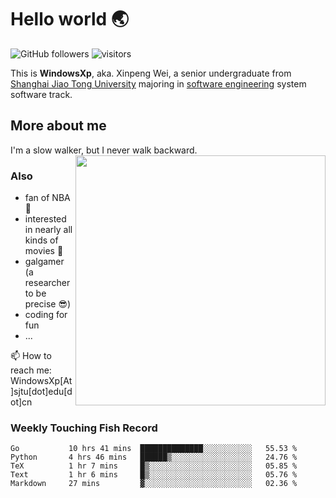 <!--
**WindowsXp-Beta/WindowsXp-Beta** is a ✨ _special_ ✨ repository because its `README.md` (this file) appears on your GitHub profile.

Here are some ideas to get you started:

- 🔭 I’m currently working on ...
- 🌱 I’m currently learning ...
- 👯 I’m looking to collaborate on ...
- 🤔 I’m looking for help with ...
- 💬 Ask me about ...
- 📫 How to reach me: ...
- 😄 Pronouns: ...
- ⚡ Fun fact: ...
-->
# Hello world :earth_asia:

![GitHub followers](https://img.shields.io/github/followers/WindowsXp-Beta?style=social)
![visitors](https://visitor-badge.glitch.me/badge?page_id=WindowsXp-Beta)

This is **WindowsXp**, aka. Xinpeng Wei, a senior undergraduate from [Shanghai Jiao Tong University](http://en.sjtu.edu.cn/) majoring in [software engineering](http://www.se.sjtu.edu.cn/) system software track.

## More about me

I'm a slow walker, but I never walk backward.<img align='right' src='https://github-readme-stats.vercel.app/api/top-langs/?username=WindowsXp-Beta&layout=compact&hide=scss,hcl,Tcl&langs_count=5&theme=tokyonight' width='400px'>

### Also
- fan of NBA :basketball:
- interested in nearly all kinds of movies :movie_camera:
- galgamer (a researcher to be precise :sunglasses:)
- coding for fun
- ...

📫 How to reach me: WindowsXp[At]sjtu[dot]edu[dot]cn

### Weekly Touching Fish Record

<!--START_SECTION:waka-->

```text
Go           10 hrs 41 mins  ██████████████░░░░░░░░░░░   55.53 %
Python       4 hrs 46 mins   ██████▒░░░░░░░░░░░░░░░░░░   24.76 %
TeX          1 hr 7 mins     █▒░░░░░░░░░░░░░░░░░░░░░░░   05.85 %
Text         1 hr 6 mins     █▒░░░░░░░░░░░░░░░░░░░░░░░   05.76 %
Markdown     27 mins         ▓░░░░░░░░░░░░░░░░░░░░░░░░   02.36 %
```

<!--END_SECTION:waka-->
